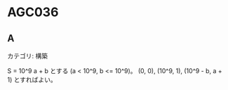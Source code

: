 # AGC036

## A
カテゴリ: 構築

S = 10^9 a + b とする (a < 10^9, b <= 10^9)。
(0, 0), (10^9, 1), (10^9 - b, a + 1) とすればよい。
